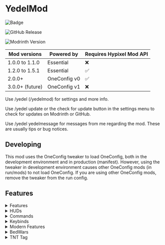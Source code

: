﻿# YedelMod

![Badge](https://img.shields.io/badge/discord-yedel-blue)

![GitHub Release](https://img.shields.io/github/v/release/Yedelo/YedelMod?label=GitHub%20version)

![Modrinth Version](https://img.shields.io/modrinth/v/oYw9EG5g?label=Modrinth%20version)

| **Mod versions** | **Powered by** | **Requires Hypixel Mod API** |
|------------------|----------------|------------------------------|
| 1.0.0 to 1.1.0   | Essential      | ❌                            |
| 1.2.0 to 1.5.1   | Essential      | ✅                            |
| 2.0.0+           | OneConfig v0   | ✅                            |
| 3.0.0+ (future)  | OneConfig v1   | ❌                            |

Use /yedel (/yedelmod) for settings and more info.

Use /yedel update or the check for update button in the settings menu to check for updates on Modrinth or GitHub.

Use /yedel yedelmessage for messages from me regarding the mod. These are usually tips or bug notices.

## Developing

This mod uses the OneConfig tweaker to load OneConfig, both in the development environment and in production (manifest).
However, using the tweaker in development environment causes other OneConfig mods (in run/mods) to not load OneConfig.
If you are using other OneConfig mods, remove the tweaker from the run config.

## Features

<details><summary>Features</summary>

- Auto Welcome Guild Members
- Custom Hit Particles
- Dropper AutoGG
- Regex Chat Filter
- Random Placeholder
- SkyWars Strength Indicators
- Client-Side Auto-Block
- Limbo Creative Mode
- Favorite Server Button

</details>

<details><summary>HUDs</summary>

- Custom Text HUD
- Bedwars XP Display HUD
- Magic Milk Time HUD

</details>

<details><summary>Commands</summary>

All hosted under /yedel (yedelmod):

- cleartext
- formatting
- limbo (li)
- limbocreative (limbogmc, lgmc)
- ping [method]
- playtime (pt)
- setnick [nick]
- settext [text]
- settitle [title]
- simulatechat (simc) [text]
- update [platform]
- yedelmessage (message)

</details>

<details><summary>Keybinds</summary>

- Search the auction house for your held item
- Search the bazaar for your held item
- Submit insufficient evidence verdict
- Submit evidence without doubt verdict

</details>

<details><summary>Modern Features</summary>

Features backported from modern versions of the game.

- Book Background (1.14+)
- Keep Chat History on Chat Clear (1.15.2+)
- Change Window Title (1.15.2+)
- Damage Tilt (1.19.4+)

- Hand Swings (1.15+)
  * Item Uses
  * Item Drops

</details>

<details><summary>BedWars</summary>

- BedWars Defusal Helper

- Light Green Token Messages
- Hide Slumber Ticket Messages
- Hide Item Pickup Messages
- Hide Silver Coin Count
- Hide Comfy Pillow Messages
- Hide Dreamer's Soul Fragment Messages

</details>

<details><summary>TNT Tag</summary>

- Bounty Hunting

</details>









